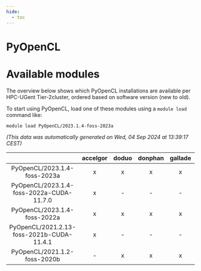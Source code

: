 ```yaml
---
hide:
  - toc
---
```


PyOpenCL
========

# Available modules


The overview below shows which PyOpenCL installations are available per HPC-UGent Tier-2cluster, ordered based on software version (new to old).

To start using PyOpenCL, load one of these modules using a `module load` command like:

```shell
module load PyOpenCL/2023.1.4-foss-2023a
```

*(This data was automatically generated on Wed, 04 Sep 2024 at 13:39:17 CEST)*  

| |accelgor|doduo|donphan|gallade|joltik|shinx|skitty|
| :---: | :---: | :---: | :---: | :---: | :---: | :---: | :---: |
|PyOpenCL/2023.1.4-foss-2023a|x|x|x|x|x|-|x|
|PyOpenCL/2023.1.4-foss-2022a-CUDA-11.7.0|x|-|-|-|x|-|-|
|PyOpenCL/2023.1.4-foss-2022a|x|x|x|x|x|-|x|
|PyOpenCL/2021.2.13-foss-2021b-CUDA-11.4.1|x|-|-|-|x|-|-|
|PyOpenCL/2021.1.2-foss-2020b|-|x|x|x|x|-|x|
